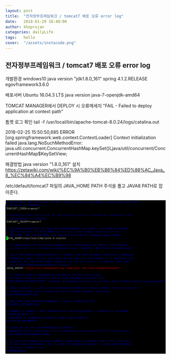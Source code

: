 ```yaml
---
layout: post
title:  "전자정부프레임워크 / tomcat7 배포 오류 error log"
date:   2018-01-29 18:40:00
author: khoprujan
categories: dailyLife
tags:	hello
cover:  "/assets/instacode.png"
---
```


## 전자정부프레임워크 / tomcat7 배포 오류 error log

개발환경
windows10
java version "jdk1.8.0_161"
spring 4.1.2.RELEASE
egovframework3.6.0

배포서버
Ubuntu 16.04.3 LTS
java version java-7-openjdk-amd64

TOMCAT MANAGER에서 DEPLOY 시 오류메세지
"FAIL - Failed to deploy application at context path"

톰켓 로그 확인
tail -f /usr/local/bin/apache-tomcat-8.0.24/logs/catalina.out

2018-02-25 15:50:50,685 ERROR [org.springframework.web.context.ContextLoader] Context initialization failed
java.lang.NoSuchMethodError: java.util.concurrent.ConcurrentHashMap.keySet()Ljava/util/concurrent/ConcurrentHashMap$KeySetView;

해결방법
java version "1.8.0_161" 설치
https://zetawiki.com/wiki/%EC%9A%B0%EB%B6%84%ED%88%AC_Java_8_%EC%84%A4%EC%B9%98

/etc/default/tomcat7 파일의 JAVA_HOME PATH 주석을 풀고 JAVA8 PATH로 잡아준다.

<a href="/assets/images/tomcatError.png" data-lightbox="large" data-title="lightbox test">
  <img src="/assets/images/tomcatError.png" title="lightbox test">
</a>
